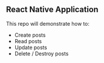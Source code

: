 ## React Native Application ##


This repo will demonstrate how to:
- Create posts
- Read posts
- Update posts
- Delete / Destroy posts
